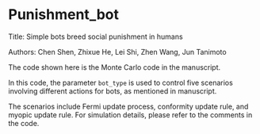 # Punishment_bot

Title: Simple bots breed social punishment in humans

Authors: Chen Shen, Zhixue He, Lei Shi, Zhen Wang, Jun Tanimoto

The code shown here is the Monte Carlo code in the manuscript.

In this code, the parameter `bot_type` is used to control five scenarios involving different actions for bots, as mentioned in manuscript. 

The scenarios include Fermi update process, conformity update rule, and myopic update rule. For simulation details, please refer to the comments in the code.

